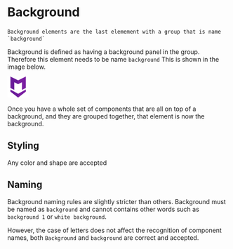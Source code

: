 # Background

```note
Background elements are the last elemement with a group that is name `background`
```

Background is defined as having a background panel in the group. Therefore this element needs to be name `background` This is shown in the image below.

![Image showing](https://github.com/adam-p/markdown-here/raw/master/src/common/images/icon48.png "Logo Title Text 1")

Once you have a whole set of components that are all on top of a background, and they are grouped together, that element is now the background.

## Styling
Any color and shape are accepted 

## Naming
Background naming rules are slightly stricter than others. Background must be named as `background` and cannot contains other words such as `background 1` or `white background`.

However, the case of letters does not affect the recognition of component names, both `Background` and `background` are correct and accepted.
